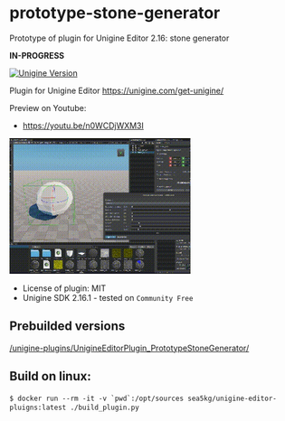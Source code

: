 # prototype-stone-generator

Prototype of plugin for Unigine Editor 2.16: stone generator

**IN-PROGRESS**

[![Unigine Version](https://img.shields.io/badge/Unigine-2.16.1-yellow.svg)](https://developer.unigine.com/en/docs/2.16.1/)

Plugin for Unigine Editor https://unigine.com/get-unigine/

Preview on Youtube:
- https://youtu.be/n0WCDjWXM3I

![preview](preview.gif)



* License of plugin: MIT
* Unigine SDK 2.16.1 - tested on `Community Free`


## Prebuilded versions

[/unigine-plugins/UnigineEditorPlugin_PrototypeStoneGenerator/](https://sea-kg.com/files/unigine-plugins/UnigineEditorPlugin_PrototypeStoneGenerator/)


## Build on linux:

```
$ docker run --rm -it -v `pwd`:/opt/sources sea5kg/unigine-editor-pluigns:latest ./build_plugin.py
```
